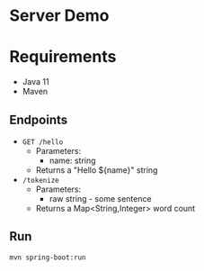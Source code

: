 # Server Demo

# Requirements

* Java 11
* Maven

## Endpoints

* `GET /hello`
  * Parameters:
    * name: string
  * Returns a "Hello ${name}" string
* `/tokenize`
  * Parameters:
    * raw string - some sentence 
  * Returns a Map<String,Integer> word count 

## Run

`mvn spring-boot:run`